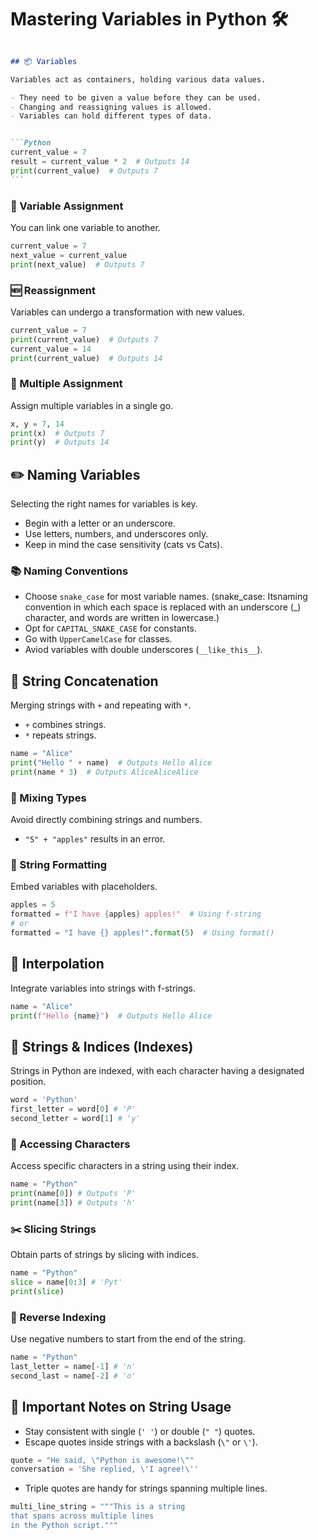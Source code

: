 # Mastering Variables in Python 🛠️
````markdown

## 📦 Variables

Variables act as containers, holding various data values.

- They need to be given a value before they can be used.
- Changing and reassigning values is allowed.
- Variables can hold different types of data.


```Python
current_value = 7
result = current_value * 2  # Outputs 14
print(current_value)  # Outputs 7
```
````

### 🔄 Variable Assignment

You can link one variable to another.

```Python
current_value = 7
next_value = current_value
print(next_value)  # Outputs 7
```

### 🆕 Reassignment

Variables can undergo a transformation with new values.

```Python
current_value = 7
print(current_value)  # Outputs 7
current_value = 14
print(current_value)  # Outputs 14
```

### 🚀 Multiple Assignment

Assign multiple variables in a single go.

```Python
x, y = 7, 14
print(x)  # Outputs 7
print(y)  # Outputs 14
```

## ✏️ Naming Variables

Selecting the right names for variables is key.

- Begin with a letter or an underscore.
- Use letters, numbers, and underscores only.
- Keep in mind the case sensitivity (cats vs Cats).

### 📚 Naming Conventions

- Choose `snake_case` for most variable names. (snake_case: Itsnaming convention in which each space is replaced with an underscore (_) character, and words are written in lowercase.)
- Opt for  `CAPITAL_SNAKE_CASE` for constants.
- Go with `UpperCamelCase` for classes.
- Aviod variables with double underscores (`__like_this__`).

## 🧵 String Concatenation

Merging strings with `+` and repeating with `*`.

- `+` combines strings.
- `*` repeats strings.

```Python
name = "Alice"
print("Hello " + name)  # Outputs Hello Alice
print(name * 3)  # Outputs AliceAliceAlice
```

### 🚫 Mixing Types

Avoid directly combining strings and numbers.

- `"5" + "apples"` results in an error.

### 💬 String Formatting

Embed variables with placeholders.

```Python
apples = 5
formatted = f"I have {apples} apples!"  # Using f-string
# or
formatted = "I have {} apples!".format(5)  # Using format()
```

## 🔗 Interpolation

Integrate variables into strings with f-strings.

```Python
name = "Alice"
print(f"Hello {name}")  # Outputs Hello Alice
```

## 🔢 Strings & Indices (Indexes)

Strings in Python are indexed, with each character having a designated position.

```Python
word = 'Python'
first_letter = word[0] # 'P'
second_letter = word[1] # 'y'
```

### 📍 Accessing Characters

Access specific characters in a string using their index.

```Python
name = "Python"
print(name[0]) # Outputs 'P'
print(name[3]) # Outputs 'h'
```

### ✂️ Slicing Strings

Obtain parts of strings by slicing with indices.

```Python
name = "Python"
slice = name[0:3] # 'Pyt'
print(slice)
```

### 🔄 Reverse Indexing

Use negative numbers to start from the end of the string.

```Python
name = "Python"
last_letter = name[-1] # 'n'
second_last = name[-2] # 'o'
```

## 🛑 Important Notes on String Usage

- Stay consistent with single (`' '`) or double (`" "`) quotes.
- Escape quotes inside strings with a backslash (`\"` or `\'`).

```Python
quote = "He said, \"Python is awesome!\""
conversation = 'She replied, \'I agree!\''
```

- Triple quotes are handy for strings spanning multiple lines.

```Python
multi_line_string = """This is a string
that spans across multiple lines
in the Python script."""
```
